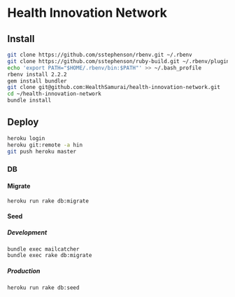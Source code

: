 # Health Innovation Network

## Install

```sh
git clone https://github.com/sstephenson/rbenv.git ~/.rbenv
git clone https://github.com/sstephenson/ruby-build.git ~/.rbenv/plugins/ruby-build
echo 'export PATH="$HOME/.rbenv/bin:$PATH"' >> ~/.bash_profile
rbenv install 2.2.2
gem install bundler
git clone git@github.com:HealthSamurai/health-innovation-network.git
cd ~/health-innovation-network
bundle install
```

## Deploy

```sh
heroku login
heroku git:remote -a hin
git push heroku master
```

### DB

#### Migrate

    heroku run rake db:migrate

#### Seed
##### Development
    bundle exec mailcatcher
    bundle exec rake db:migrate
    
##### Production
    heroku run rake db:seed
